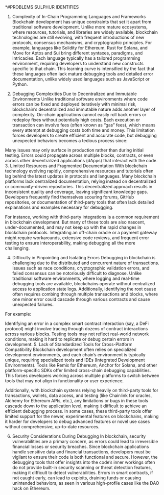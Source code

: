 
*#PROBLEMS SULPHUR IDENTIFIES
1. Complexity of In-Chain Programming Languages and Frameworks
Blockchain development has unique constraints that set it apart from traditional software development. Unlike more mature ecosystems, where resources, tutorials, and libraries are widely available, blockchain technologies are still evolving, with frequent introductions of new protocols, consensus mechanisms, and cryptographic principles. For example, languages like Solidity for Ethereum, Rust for Solana, and Move for Aptos and Sui bring different syntaxes, paradigms, and intricacies. Each language typically has a tailored programming environment, requiring developers to understand new constructs specific to that chain. This learning curve is intensified by the fact that these languages often lack mature debugging tools and detailed error documentation, unlike widely used languages such as JavaScript or Python.

2. Debugging Complexities Due to Decentralized and Immutable Environments
Unlike traditional software environments where code errors can be fixed and deployed iteratively with minimal risk, blockchain’s decentralized and immutable nature adds another layer of complexity. On-chain applications cannot easily roll back errors or redeploy fixes without potentially high costs. Each execution or transaction can involve fees (often known as “gas” fees), which means every attempt at debugging costs both time and money. This limitation forces developers to create efficient and accurate code, but debugging unexpected behaviors becomes a tedious process since:

Many issues may only surface in production rather than during initial testing.
Errors could propagate across multiple blocks, contracts, or even across other decentralized applications (dApps) that interact with the code.
3. Limited Resources and Fragmented Documentation
With blockchain technology evolving rapidly, comprehensive resources and tutorials often lag behind the latest updates in protocols and languages. Many blockchain platforms lack centralized documentation, relying instead on decentralized or community-driven repositories. This decentralized approach results in inconsistent quality and coverage, leaving significant knowledge gaps. Developers frequently find themselves scouring forums, GitHub repositories, or documentation of third-party tools that often lack detailed explanations and examples necessary for debugging.

For instance, working with third-party integrations is a common requirement in blockchain development. But many of these tools are also nascent, under-documented, and may not keep up with the rapid changes in blockchain protocols. Integrating an off-chain oracle or a payment gateway might require workarounds, extensive code reviews, and frequent error testing to ensure interoperability, making debugging all the more challenging.

4. Difficulty in Pinpointing and Isolating Errors
Debugging in blockchain is challenging due to the distributed and concurrent nature of transactions. Issues such as race conditions, cryptographic validation errors, and failed consensus can be notoriously difficult to diagnose. Unlike traditional software environments, where logging and real-time debugging tools are available, blockchains operate without centralized access to application state logs. Additionally, identifying the root cause often requires combing through multiple transactions and blocks, where one minor error could cascade through various contracts and cause unexpected failures.

For example:

Identifying an error in a complex smart contract interaction (say, a DeFi protocol) might involve tracing through dozens of contract interactions across various blocks.
Testing tools may not reflect real-world network conditions, making it hard to replicate or debug certain errors in development.
5. Lack of Standardized Tools for Cross-Platform Compatibility
Blockchain development often relies on specialized development environments, and each chain’s environment is typically unique, requiring specialized tools and IDEs (Integrated Development Environments). Tools like Remix for Ethereum, Anchor for Solana, and other platform-specific SDKs offer limited cross-chain debugging capabilities. This forces developers working across multiple platforms to switch between tools that may not align in functionality or user experience.

Additionally, with blockchain systems relying heavily on third-party tools for transactions, wallets, data access, and testing (like Chainlink for oracles, Alchemy for Ethereum APIs, etc.), any limitations or bugs in these tools cascade down to the application level, making it difficult to achieve an efficient debugging process. In some cases, these third-party tools offer limited support for the newer, experimental features on blockchains, making it harder for developers to debug advanced features or novel use cases without comprehensive, up-to-date resources.

6. Security Considerations During Debugging
In blockchain, security vulnerabilities are a primary concern, as errors could lead to irreversible financial losses or security breaches. Since blockchain applications handle sensitive data and financial transactions, developers must be vigilant to ensure their code is both functional and secure. However, the debugging tools that offer insights into the code’s inner workings often do not provide built-in security scanning or threat detection features, making it difficult to detect vulnerabilities. Errors in smart contracts, if not caught early, can lead to exploits, draining funds or causing unintended behaviors, as seen in various high-profile cases like the DAO hack on Ethereum.
